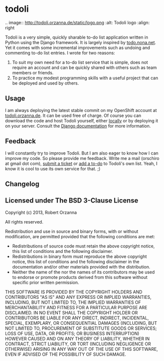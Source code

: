 todoli
======

.. image:: http://todoli.orzanna.de/static/logo.png
  :alt: Todoli logo
  :align: right

Todoli is a very simple, quickly sharable to-do list application written in Python using the Django framework. 
It is largely inspired by [todo.nona.net](http://todo.nona.net/). Yet it comes with some incremental improvements
such as undoing and commenting to-do list entries. I wrote for two reasons:

1. To suit my own need for a to-do list service that is simple, does not require an account and can be quickly shared with others such as team members or friends.
2. To practice my modest programming skills with a useful project that can be deployed and used by others.

Usage 
-----

I am always deploying the latest stable commit on my OpenShift account at [todoli.orzanna.de](http://todoli.orzanna.de). 
It can be used free of charge. Of course you can download the code and host Todoli yourself, either [locally](https://docs.djangoproject.com/en/1.5/ref/django-admin/#runserver-port-or-address-port) or 
by deploying it on your server. Consult the [Django documentation](https://docs.djangoproject.com/en/1.5/howto/deployment/) 
for more information.

Feedback
--------

I will constantly try to improve Todoli. But I am also eager to know how I can improve my code. 
So please provide me feedback. Write me a mail (orschiro at gmail dot com), [submit a ticket](https://github.com/orschiro/todoli/issues)
or [add a to-do](http://todoli.orzanna.de/todoli/todoli-list) to Todoli's own list. Yeah, I know it is cool to use
its own service for that. ;)

Changelog
---------


Licensed under The BSD 3-Clause License
---------------------------------------

Copyright (c) 2013, Robert Orzanna

All rights reserved.

Redistribution and use in source and binary forms, with or without modification, are permitted provided that the following conditions are met:

 - Redistributions of source code must retain the above copyright notice, this list of conditions and the following disclaimer.
 - Redistributions in binary form must reproduce the above copyright notice, this list of conditions and the following disclaimer in the documentation and/or other materials provided with the distribution.
 - Neither the name of the <ORGANIZATION> nor the names of its contributors may be used to endorse or promote products derived from this software without specific prior written permission.


THIS SOFTWARE IS PROVIDED BY THE COPYRIGHT HOLDERS AND CONTRIBUTORS "AS IS" AND ANY EXPRESS OR IMPLIED WARRANTIES, INCLUDING, BUT NOT LIMITED TO, THE IMPLIED WARRANTIES OF MERCHANTABILITY AND FITNESS FOR A PARTICULAR PURPOSE ARE DISCLAIMED. IN NO EVENT SHALL THE COPYRIGHT HOLDER OR CONTRIBUTORS BE LIABLE FOR ANY DIRECT, INDIRECT, INCIDENTAL, SPECIAL, EXEMPLARY, OR CONSEQUENTIAL DAMAGES (INCLUDING, BUT NOT LIMITED TO, PROCUREMENT OF SUBSTITUTE GOODS OR SERVICES; LOSS OF USE, DATA, OR PROFITS; OR BUSINESS INTERRUPTION) HOWEVER CAUSED AND ON ANY THEORY OF LIABILITY, WHETHER IN CONTRACT, STRICT LIABILITY, OR TORT (INCLUDING NEGLIGENCE OR OTHERWISE) ARISING IN ANY WAY OUT OF THE USE OF THIS SOFTWARE, EVEN IF ADVISED OF THE POSSIBILITY OF SUCH DAMAGE.
